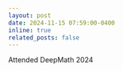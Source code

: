 ```yaml
---
layout: post
date: 2024-11-15 07:59:00-0400
inline: true
related_posts: false
---
```


Attended DeepMath 2024